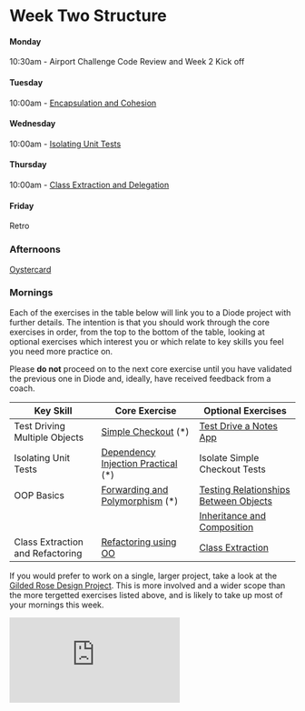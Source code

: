 # Week Two Structure

#### Monday
10:30am - Airport Challenge Code Review and Week 2 Kick off

#### Tuesday
10:00am - [Encapsulation and Cohesion](https://diode.makersacademy.com/students/neoeno/projects/370
)

#### Wednesday
10:00am - [Isolating Unit Tests](https://diode.makersacademy.com/students/samjones1001/projects/1738)

#### Thursday
10:00am - [Class Extraction and Delegation](https://diode.makersacademy.com/students/samjones1001/projects/1740)

#### Friday
Retro

### Afternoons
[Oystercard](../../oystercard)

### Mornings

Each of the exercises in the table below will link you to a Diode project with further details. The intention is that you should work through the core exercises in order, from the top to the bottom of the table, looking at optional exercises which interest you or which relate to key skills you feel you need more practice on.

Please **do not** proceed on to the next core exercise until you have validated the previous one in Diode and, ideally, have received feedback from a coach.

|Key Skill|Core Exercise|Optional Exercises| 
|---|---|---|
|Test Driving Multiple Objects|[Simple Checkout](https://diode.makersacademy.com/students/samjones1001/projects/317) (*) |  [Test Drive a Notes App](https://diode.makersacademy.com/students/neoeno/projects/13) |
|Isolating Unit Tests    |[Dependency Injection Practical](https://diode.makersacademy.com/students/soph-g/projects/645) (*) |Isolate Simple Checkout Tests   |
|OOP Basics   |[Forwarding and Polymorphism](https://diode.makersacademy.com/students/EdwardAndress/projects/980) (*) |[Testing Relationships Between Objects](https://diode.makersacademy.com/students/EdwardAndress/projects/975)|
|   |   |[Inheritance and Composition](https://github.com/makersacademy/skills-workshops/tree/master/week-2/inheritance) |
|Class Extraction and Refactoring |[Refactoring using OO](https://diode.makersacademy.com/students/EdwardAndress/projects/977)   |[Class Extraction](https://github.com/makersacademy/skills-workshops/tree/master/week-2/extracting_a_class)


If you would prefer to work on a single, larger project, take a look at the [Gilded Rose Design Project](https://diode.makersacademy.com/students/neoeno/projects/1732). This is more involved and a wider scope than the more tergetted exercises listed above, and is likely to take up most of your mornings this week.

![Tracking pixel](https://githubanalytics.herokuapp.com/course/sequence/apprenticeship/week02.md)
